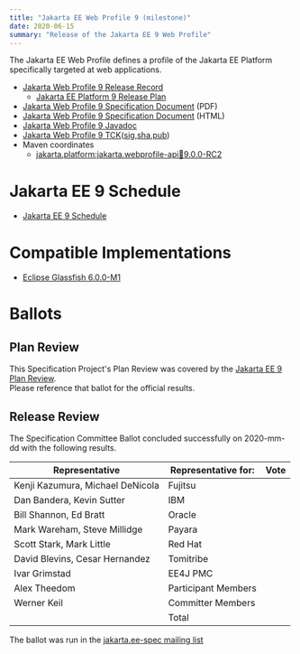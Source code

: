 ```yaml
---
title: "Jakarta EE Web Profile 9 (milestone)"
date: 2020-06-15
summary: "Release of the Jakarta EE 9 Web Profile"
---
```

The Jakarta EE Web Profile defines a profile of the Jakarta EE Platform specifically targeted at web applications.

* [Jakarta Web Profile 9 Release Record](https://projects.eclipse.org/projects/ee4j.jakartaee-platform/releases/web-profile-9)
  * [Jakarta EE Platform 9 Release Plan](https://eclipse-ee4j.github.io/jakartaee-platform/jakartaee9/JakartaEE9ReleasePlan)
* [Jakarta Web Profile 9 Specification Document](./webprofile-spec-9-SNAPSHOT.pdf) (PDF)
* [Jakarta Web Profile 9 Specification Document](./webprofile-spec-9-SNAPSHOT.html) (HTML)
* [Jakarta Web Profile 9 Javadoc](./apidocs)
* [Jakarta Web Profile 9 TCK](https://download.eclipse.org/ee4j/jakartaee-tck/jakartaee9/milestones/jakartaeetck-9.0.0-M1.zip)([sig](),[sha](),[pub]())
* Maven coordinates
  * [jakarta.platform:jakarta.webprofile-api:jar:9.0.0-RC2](https://search.maven.org/artifact/jakarta.platform/jakarta.jakartaee-web-api/9.0.0-RC2/jar)
  
# Jakarta EE 9 Schedule

* [Jakarta EE 9 Schedule](https://eclipse-ee4j.github.io/jakartaee-platform/jakartaee9/JakartaEE9#jakarta-ee-9-schedule)

# Compatible Implementations

* [Eclipse Glassfish 6.0.0-M1](https://www.eclipse.org/downloads/download.php?file=/ee4j/glassfish/web-6.0.0-M1.zip)

# Ballots

## Plan Review

[//]: # (For Jakarta EE 9, the Platform Plan Review covered 95% of the Specification Projects.  For those Projects, just use the following statement in this Plan Review section:)

This Specification Project's Plan Review was covered by the [Jakarta EE 9 Plan Review](https://jakarta.ee/specifications/platform/9/).  
Please reference that ballot for the official results.

[//]: # (If your Project was required to do a standalone Plan Review...  You'll need to perform an official Plan Review ballot and record the results here.)

## Release Review

The Specification Committee Ballot concluded successfully on 2020-mm-dd with the following results.

| Representative                                 | Representative for: | Vote |
|------------------------------------------------|---------------------|------|
| Kenji Kazumura, Michael DeNicola               | Fujitsu             |      |
| Dan Bandera, Kevin Sutter                      | IBM                 |      |
| Bill Shannon, Ed Bratt                         | Oracle              |      |
| Mark Wareham, Steve Millidge                   | Payara              |      |
| Scott Stark, Mark Little                       | Red Hat             |      |
| David Blevins, Cesar Hernandez                 | Tomitribe           |      |
| Ivar Grimstad                                  | EE4J PMC            |      |
| Alex Theedom                                   | Participant Members |      |
| Werner Keil                                    | Committer Members   |      |
|                                                | Total               |      |

The ballot was run in the [jakarta.ee-spec mailing list]()
